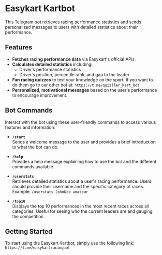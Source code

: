 # Easykart Kartbot

This Telegram bot retrieves racing performance statistics and sends personalized messages to users with detailed statistics about their performance.

## Features

- **Fetches racing performance data** via Easykart's official APIs.
- **Calculates detailed statistics** including:
  - Driver's performance statistics
  - Driver's position, percentile rank, and gap to the leader
- **Fun racing quizzes** to test your knowledge on the sport. If you want to do them go to our other bot at: `https://t.me/quizller_kart_bot`
- **Personalized, motivational messages** based on the user's performance to encourage improvement.

## Bot Commands

Interact with the bot using these user-friendly commands to access various features and information:

- **`/start`**  
  Sends a welcome message to the user and provides a brief introduction to what the bot can do.

- **`/help`**  
  Provides a help message explaining how to use the bot and the different commands available.

- **`/userstats`**  
  Retrieves detailed statistics about a user's racing performance. Users should provide their username and the specific category of races.  
  Example: `/userstats JohnDoe amateur`

- **`/top10`**  
  Displays the top 10 performances in the most recent races across all categories. Useful for seeing who the current leaders are and gauging the competition.

## Getting Started

To start using the Easykart Kartbot, simply use the following link: `https://t.me/easykartracingbot`

